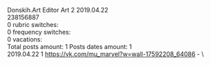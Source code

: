 Donskih.Art	Editor Art 2 2019.04.22\
238156887\
0 rubric switches:\
0 frequency switches:\
0 vacations:\
Total posts amount: 1	Posts dates amount: 1\
2019.04.22 1 https://vk.com/mu_marvel?w=wall-17592208_64086 - \
